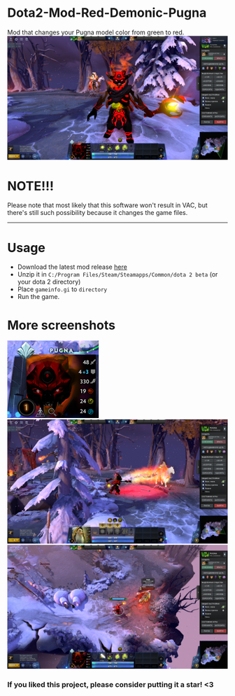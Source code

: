 # Dota2-Mod-Red-Demonic-Pugna
Mod that changes your Pugna model color from green to red. <br >
![ss1](ss1.png)

# NOTE!!!
Please note that most likely that this software won't result in VAC, but there's still such possibility because it changes the game  files.

---

# Usage 
* Download the latest mod release [here](https://github.com/meth1337/Dota2-Mod-Red-Demonic-Pugna/releases/latest)
* Unzip it in `C:/Program Files/Steam/Steamapps/Common/dota 2 beta` (or your dota 2 directory)
* Place `gameinfo.gi` to `directory`
* Run the game.

# More screenshots
![ss2](ss2.png) <br >
![ss3](ss3.png) <br >
![ss4](ss4.png) <br >

### If you liked this project, please consider putting it a star! <3

